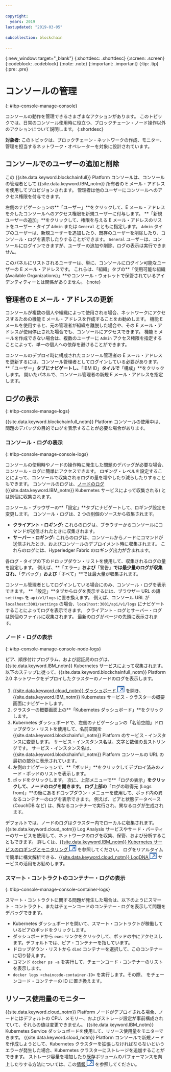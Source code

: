 ```yaml
---

copyright:
  years: 2019
lastupdated: "2019-03-05"

subcollection: blockchain

---
```


{:new_window: target="_blank"}
{:shortdesc: .shortdesc}
{:screen: .screen}
{:codeblock: .codeblock}
{:note: .note}
{:important: .important}
{:tip: .tip}
{:pre: .pre}


# コンソールの管理
{: #ibp-console-manage-console}

コンソールの動作を管理できるさまざまなアクションがあります。 このトピックでは、日常のコンソール使用時に役立つ、ブロックチェーン・ノード操作以外のアクションについて説明します。
{:shortdesc}

**対象者:** このトピックは、ブロックチェーン・ネットワークの作成、モニター、管理を担当するネットワーク・オペレーターを対象に設計されています。

## コンソールでのユーザーの追加と削除

この {{site.data.keyword.blockchainfull}} Platform コンソールは、コンソールの管理者として {{site.data.keyword.IBM_notm}} 所有者の E メール・アドレスを使用してプロビジョンされます。 管理者は他のユーザーにコンソールへのアクセス権限を付与できます。

左側のナビゲーションの**「ユーザー」**をクリックして、E メール・アドレスを介したコンソールへのアクセス権限を新規ユーザーに付与します。 **「新規ユーザーの追加」**をクリックして、権限を与える E メール・アドレスのリストをユーザー・タイプ `Admin` または `General` とともに指定します。 `Admin` タイプのユーザーは、新規ユーザーを追加したり、既存のユーザーを削除したり、コンソール・ログを表示したりすることができます。 `General` ユーザーは、コンソールにログインできますが、ユーザーの追加や削除、ログの表示は実行できません。


このパネルにリストされるユーザーは、単に、コンソールにログイン可能なユーザーの E メール・アドレスです。 これらは、「組織」タブの**「使用可能な組織 (Available Organizations)」**やコンソール・ウォレットで保管されているアイデンティティーとは関係がありません。
{:note}

## 管理者の E メール・アドレスの更新

コンソールが複数の個人や組織によって使用される場合、ネットワークにアクセスするための機能 E メール・アドレスを作成することをお勧めします。 機能 E メールを使用すると、元の管理者が組織を離脱した場合や、その E メール・アドレスが使用停止された場合でも、コンソールにアクセスできます。 機能 E メールを作成できない場合は、複数のユーザーに `Admin` アクセス権限を指定することによって、単一の個人への依存を避けることができます。

コンソールのデプロイ時に構成されたコンソール管理者の E メール・アドレスを更新するには、コンソール管理者としてログインしている必要があります。 **「ユーザー」**タブにナビゲートし、**「IBM ID」**タイルで**「構成」**をクリックします。 開いたパネルで、コンソール管理者の新規 E メール・アドレスを指定します。

## ログの表示
{: #ibp-console-manage-logs}

{{site.data.keyword.blockchainfull_notm}} Platform コンソールの使用中は、問題のデバッグの目的でログを表示することが必要な場合があります。

### コンソール・ログの表示
{: #ibp-console-manage-console-logs}

コンソールの使用時やノードの操作時に発生した問題のデバッグが必要な場合、コンソール・ログに簡単にアクセスできます。 ロギング・レベルを設定することによって、コンソールで収集されるログの量を増やしたり減らしたりすることもできます。 コンソールのログは、[ノードのログ](/docs/services/blockchain/howto/ibp-console-manage.html#ibp-console-manage-console-node-logs) ({{site.data.keyword.IBM_notm}} Kubernetes サービスによって収集される) とは別個に収集されます。

コンソール・ブラウザーの**「設定」**タブにナビゲートして、ロギング設定を変更します。 コンソール・ログは、2 つの別個のソースから収集されます。

  * **クライアント・ロギング:** これらのログは、ブラウザーからコンソールにコマンドが送信されたときに収集されます。
  * **サーバー・ロギング:** これらのログは、コンソールからノードにコマンドが送信されたとき、およびコンソールのデプロイメント時に収集されます。 これらのログには、Hyperledger Fabric のロギング出力が含まれます。

各ログ・タイプの下のドロップダウン・リストを使用して、収集されるログの量を設定します。 例えば、**「エラー」**および**「警告」**では最少量のログが収集され、**「デバッグ」**および**「すべて」**では最大量が収集されます。

コンソール管理者としてログインしている場合にのみ、コンソール・ログを表示できます。 **「設定」**タブからログを表示するには、ブラウザー URL の語 `settings` を `api/v1/logs` に置き換えます。 例えば、コンソール URL が `localhost:3001/settings` の場合、`localhost:3001/api/v1/logs` にナビゲートすることによってログを表示できます。 クライアント・ログとサーバー・ログは別個のファイルに収集されます。 最新のログがページの先頭に表示されます。

### ノード・ログの表示
{: #ibp-console-manage-console-node-logs}

ピア、順序付けプログラム、および認証局のログは、{{site.data.keyword.IBM_notm}} Kubernetes サービスによって収集されます。 以下のステップに従って、{{site.data.keyword.blockchainfull_notm}} Platform 2.0 ネットワークをデプロイしたクラスターのノードのログを表示します。

1. [{{site.data.keyword.cloud_notm}} ダッシュボード ![外部リンク・アイコン](../images/external_link.svg "外部リンク・アイコン")](https://cloud.ibm.com/resources) を開き、{{site.data.keyword.IBM_notm}} Kubernetes サービス・クラスターの概要画面にナビゲートします。
2. クラスターの概要画面上の**「Kubernetes ダッシュボード」**をクリックします。
3. Kubernetes ダッシュボードで、左側のナビゲーションの「名前空間」ドロップダウン・リストを使用して、名前空間を {{site.data.keyword.blockchainfull_notm}} Platform のサービス・インスタンスに変更します。 サービス・インスタンス名は、文字と数値の長ストリングです。 サービス・インスタンス名は、{{site.data.keyword.blockchainfull_notm}} Platform コンソールの URL の最初の部分に表示されています。
4. 左側のナビゲーションで、**「ポッド」**をクリックしてデプロイ済みのノード・ポッドのリストを表示します。
5. ポッドをクリックします。 次に、上部メニューで**「ログの表示」**をクリックして、ノードのログを開きます。 ログ上部の**「ログの取得元 (Logs from)」**の後にあるドロップダウン・メニューを使用して、ポッド内の異なるコンテナーのログを表示できます。 例えば、ピアと状態データベース (CouchDB など) は、異なるコンテナーで実行され、異なるログが生成されます。

デフォルトでは、ノードのログはクラスター内でローカルに収集されます。 {{site.data.keyword.cloud_notm}} Log Analysis サービスやサード・パーティーのサービスを使用して、ネットワークのログを収集、保管、および分析することもできます。 詳しくは、[{{site.data.keyword.IBM_notm}} Kubernetes サービスのロギングとモニタリング ![外部リンク・アイコン](../images/external_link.svg "外部リンク・アイコン")](https://console.cloud.ibm.com/docs/containers?topic=containers-health#health "{{site.data.keyword.IBM_notm}} Kubernetes サービスのロギングとモニタリング") を参照してください。 ログをリアルタイムで簡単に構文解析できる、[{{site.data.keyword.cloud_notm}} LogDNA ![外部リンク・アイコン](../images/external_link.svg "外部リンク・アイコン")](https://cloud.ibm.com/catalog/services/logdna "{{site.data.keyword.IBM_notm}} Log Analysis with LogDNA") サービスの活用をお勧めします。

### スマート・コントラクトのコンテナー・ログの表示
{: #ibp-console-manage-console-container-logs}

スマート・コントラクトに関する問題が発生した場合は、以下のようにスマート・コントラクト、またはチェーンコードのコンテナー・ログを表示して問題をデバッグできます。

- Kubernetes ダッシュボードを開いて、スマート・コントラクトが稼働しているピアのポッドをクリックします。
- ダッシュボードから `exec` リンクをクリックして、ポッドの中にアクセスします。デフォルトでは、ピア・コンテナーを指しています。
- ドロップダウン・リストから `dind` コンテナーを選択して、このコンテナーに切り替えます。
- コマンド `docker ps -a` を実行して、チェーンコード・コンテナーのリストを表示します。
- `docker logs <chaincode-container-ID>` を実行します。その際、 <chaincode-container-ID> をチェーンコード・コンテナーの ID に置き換えます。


## リソース使用量のモニター

{{site.data.keyword.cloud_notm}} Platform ノードがデプロイされる場合、ノードにはデフォルトの CPU、メモリー、およびストレージ設定が事前構成されていて、それらの値は変更できません。 {{site.data.keyword.IBM_notm}} Kubernetes Service ダッシュボードを使用して、リソース使用量をモニターできます。 {{site.data.keyword.cloud_notm}} Platform コンソールで新規ノードを作成しようとして、Kubernetes クラスターを拡張しなければならないというエラーが発生した場合、Kubernetes クラスターにストレージを追加することができます。 ストレージ容量を増加したり既存ボリュームのパフォーマンスを向上したりする方法については、この[情報 ![外部リンク・アイコン](../images/external_link.svg "外部リンク・アイコン")](https://cloud.ibm.com/docs/containers/cs_storage_file.html#change_storage_configuration "既存のストレージ・デバイスのサイズと IOPS の変更") を参照してください。
